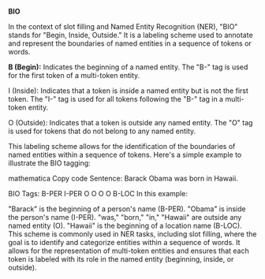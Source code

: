**BIO**

In the context of slot filling and Named Entity Recognition (NER), "BIO" stands for "Begin, Inside, Outside." It is a labeling scheme used to annotate and represent the boundaries of named entities in a sequence of tokens or words.

**B (Begin):** Indicates the beginning of a named entity. The "B-" tag is used for the first token of a multi-token entity.

I (Inside): Indicates that a token is inside a named entity but is not the first token. The "I-" tag is used for all tokens following the "B-" tag in a multi-token entity.

O (Outside): Indicates that a token is outside any named entity. The "O" tag is used for tokens that do not belong to any named entity.

This labeling scheme allows for the identification of the boundaries of named entities within a sequence of tokens. Here's a simple example to illustrate the BIO tagging:

mathematica
Copy code
Sentence: Barack Obama was born in Hawaii.

BIO Tags: B-PER  I-PER  O    O     O    O     B-LOC
In this example:

"Barack" is the beginning of a person's name (B-PER).
"Obama" is inside the person's name (I-PER).
"was," "born," "in," "Hawaii" are outside any named entity (O).
"Hawaii" is the beginning of a location name (B-LOC).
This scheme is commonly used in NER tasks, including slot filling, where the goal is to identify and categorize entities within a sequence of words. It allows for the representation of multi-token entities and ensures that each token is labeled with its role in the named entity (beginning, inside, or outside).
